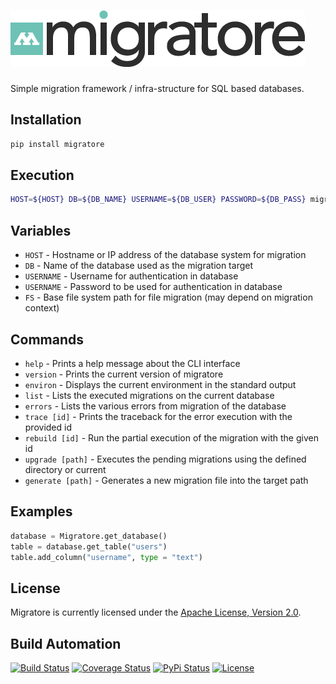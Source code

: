 # [![Migratore](res/logo.png)](http://migratore.hive.pt)

Simple migration framework / infra-structure for SQL based databases.

## Installation

```bash
pip install migratore
```

## Execution

```bash
HOST=${HOST} DB=${DB_NAME} USERNAME=${DB_USER} PASSWORD=${DB_PASS} migratore upgrade
```

## Variables

* `HOST` - Hostname or IP address of the database system for migration
* `DB` - Name of the database used as the migration target
* `USERNAME` - Username for authentication in database
* `USERNAME` - Password to be used for authentication in database
* `FS` - Base file system path for file migration (may depend on migration context)

## Commands

* `help` - Prints a help message about the CLI interface
* `version` - Prints the current version of migratore
* `environ` - Displays the current environment in the standard output
* `list` - Lists the executed migrations on the current database
* `errors` - Lists the various errors from migration of the database
* `trace [id]` - Prints the traceback for the error execution with the provided id
* `rebuild [id]` - Run the partial execution of the migration with the given id
* `upgrade [path]` - Executes the pending migrations using the defined directory or current
* `generate [path]` - Generates a new migration file into the target path

## Examples

```python
database = Migratore.get_database()
table = database.get_table("users")
table.add_column("username", type = "text")
```

## License

Migratore is currently licensed under the [Apache License, Version 2.0](http://www.apache.org/licenses/).

## Build Automation

[![Build Status](https://app.travis-ci.com/hivesolutions/migratore.svg?branch=master)](https://travis-ci.com/github/hivesolutions/migratore)
[![Coverage Status](https://coveralls.io/repos/hivesolutions/migratore/badge.svg?branch=master)](https://coveralls.io/r/hivesolutions/migratore?branch=master)
[![PyPi Status](https://img.shields.io/pypi/v/migratore.svg)](https://pypi.python.org/pypi/migratore)
[![License](https://img.shields.io/badge/license-Apache%202.0-blue.svg)](https://www.apache.org/licenses/)
